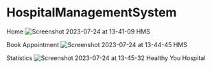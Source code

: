 # HospitalManagementSystem

Home
![Screenshot 2023-07-24 at 13-41-09 HMS](https://github.com/OumaTo/HospitalManagementSystem/assets/95617343/de225bfa-a406-4577-b088-136ff4e61a2b)

Book Appointment
![Screenshot 2023-07-24 at 13-44-45 HMS](https://github.com/OumaTo/HospitalManagementSystem/assets/95617343/5b7dcdd4-35be-4809-839f-b575539876c2)

Statistics
![Screenshot 2023-07-24 at 13-45-32 Healthy You Hospital](https://github.com/OumaTo/HospitalManagementSystem/assets/95617343/66503bce-d7a8-4cb2-8bb1-27e236eddef1)
